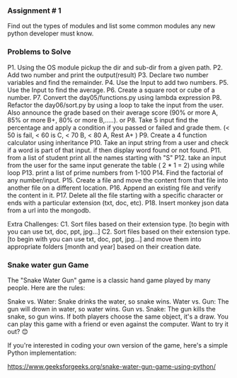 ### Assignment # 1
Find out the types of modules and list some common modules any new python developer must know.

### Problems to Solve
P1. Using the OS module pickup the dir and sub-dir from a given path.
P2. Add two number and print the output(result)
P3. Declare two number variables and find the remainder.
P4. Use the Input to add two numbers.
P5. Use the Input to find the average.
P6. Create a square root or cube of a number.
P7. Convert the day05/functions.py using lambda expression
P8. Refactor the day06/sort.py by using a loop to take the input from the user. Also announce the grade based on their average score (90% or more A, 85% or more B+, 80% or more B,.....). 
or 
P8. Take 5 input find the percentage and apply a condition if you passed or failed and grade them. (< 50 is fail, < 60 is C, < 70 B, < 80 A, Rest A+ )
P9. Create a 4 function calculator using inheritance
P10. Take an input string from a user and check if a word is part of that input. if then display word found or not found.
P11. from a list of student print all the names starting with "S"
P12. take an input from the user for the same input generate the table ( 2 \* 1 = 2) using while loop
P13. print a list of prime numbers from 1-100
P14. Find the factorial of any number/input.
P15. Create a file and move the content from that file into another file on a different location.
P16. Append an existing file and verify the content in it.
P17. Delete all the file starting with a specific character or ends with a particular extension (txt, doc, etc).
P18. Insert monkey json data from a url into the mongodb.


Extra Challenges: 
C1. Sort files based on their extension type. [to begin with you can use txt, doc, ppt, jpg...] 
C2. Sort files based on their extension type. [to begin with you can use txt, doc, ppt, jpg...] and move them into appropriate folders [month and year] based on their creation date.


### Snake water gun Game
The "Snake Water Gun" game is a classic hand game played by many people. Here are the rules:

Snake vs. Water: Snake drinks the water, so snake wins.
Water vs. Gun: The gun will drown in water, so water wins.
Gun vs. Snake: The gun kills the snake, so gun wins.
If both players choose the same object, it's a draw. You can play this game with a friend or even against the computer. Want to try it out? 😊

If you're interested in coding your own version of the game, here's a simple Python implementation:


https://www.geeksforgeeks.org/snake-water-gun-game-using-python/